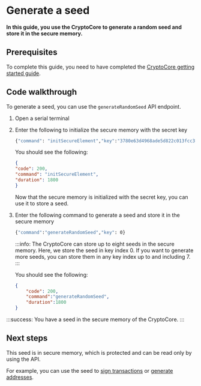 # Generate a seed

**In this guide, you use the CryptoCore to generate a random seed and store it in the secure memory.**

## Prerequisites

To complete this guide, you need to have completed the [CryptoCore getting started guide](../introduction/get-started.md).

## Code walkthrough

To generate a seed, you can use the `generateRandomSeed` API endpoint.

1. Open a serial terminal

2. Enter the following to initialize the secure memory with the secret key

    ```bash
    {"command": "initSecureElement","key":"3780e63d4968ade5d822c013fcc323845d1b569fe705b60006feec145a0db1e3"}
    ```

    You should see the following:

    ```json
    {
    "code": 200,
    "command": "initSecureElement",
    "duration": 1800
    }
    ``` 

    Now that the secure memory is initialized with the secret key, you can use it to store a seed.

3. Enter the following command to generate a seed and store it in the secure memory

    ```bash
    {"command":"generateRandomSeed","key": 0}
    ```

    :::info:
    The CryptoCore can store up to eight seeds in the secure memory.
    Here, we store the seed in key index 0. If you want to generate more seeds, you can store them in any key index up to and including 7.
    :::

    You should see the following:

    ```json
    {
        "code": 200,
        "command":"generateRandomSeed",
        "duration":1800
    }
    ```

:::success:
You have a seed in the secure memory of the CryptoCore.
:::

## Next steps

This seed is in secure memory, which is protected and can be read only by using the API.

For example, you can use the seed to [sign transactions](../references/api-reference.md#signTransaction) or [generate addresses](../references/api-reference.md#generateAddress).